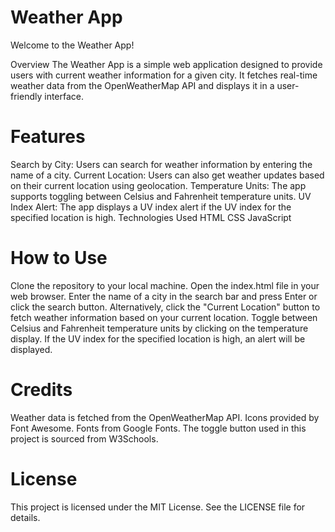 # Weather App
Welcome to the Weather App!

Overview
The Weather App is a simple web application designed to provide users with current weather information for a given city.
It fetches real-time weather data from the OpenWeatherMap API and displays it in a user-friendly interface.

# Features
Search by City: Users can search for weather information by entering the name of a city.
Current Location: Users can also get weather updates based on their current location using geolocation.
Temperature Units: The app supports toggling between Celsius and Fahrenheit temperature units.
UV Index Alert: The app displays a UV index alert if the UV index for the specified location is high.
Technologies Used
HTML
CSS
JavaScript

# How to Use
Clone the repository to your local machine.
Open the index.html file in your web browser.
Enter the name of a city in the search bar and press Enter or click the search button.
Alternatively, click the "Current Location" button to fetch weather information based on your current location.
Toggle between Celsius and Fahrenheit temperature units by clicking on the temperature display.
If the UV index for the specified location is high, an alert will be displayed.

# Credits
Weather data is fetched from the OpenWeatherMap API.
Icons provided by Font Awesome.
Fonts from Google Fonts.
The toggle button used in this project is sourced from W3Schools.

# License
This project is licensed under the MIT License. See the LICENSE file for details.
